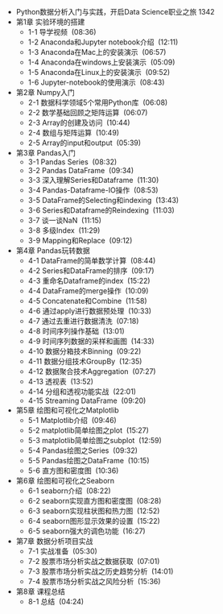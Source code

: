 - Python数据分析入门与实践，开启Data Science职业之旅 1342
- 第1章 实验环境的搭建
	- 1-1 导学视频  (08:36)
	- 1-2 Anaconda和Jupyter notebook介绍  (12:11)
	- 1-3 Anaconda在Mac上的安装演示  (06:57)
	- 1-4 Anaconda在windows上安装演示  (05:09)
	- 1-5 Anaconda在Linux上的安装演示  (09:52)
	- 1-6 Jupyter-notebook的使用演示  (08:43)
- 第2章 Numpy入门
	- 2-1 数据科学领域5个常用Python库  (06:08)
	- 2-2 数学基础回顾之矩阵运算  (06:07)
	- 2-3 Array的创建及访问  (10:44)
	- 2-4 数组与矩阵运算  (10:49)
	- 2-5 Array的input和output  (05:39)
- 第3章 Pandas入门
	- 3-1 Pandas Series  (08:32)
	- 3-2 Pandas DataFrame  (09:34)
	- 3-3 深入理解Series和Dataframe  (11:30)
	- 3-4 Pandas-Dataframe-IO操作  (08:53)
	- 3-5 DataFrame的Selecting和indexing  (13:43)
	- 3-6 Series和Dataframe的Reindexing  (11:03)
	- 3-7 谈一谈NaN  (11:15)
	- 3-8 多级Index  (11:29)
	- 3-9 Mapping和Replace  (09:12)
- 第4章 Pandas玩转数据
	- 4-1 DataFrame的简单数学计算  (08:44)
	- 4-2 Series和DataFrame的排序  (09:17)
	- 4-3 重命名Dataframe的index  (15:22)
	- 4-4 DataFrame的merge操作  (10:09)
	- 4-5 Concatenate和Combine  (11:58)
	- 4-6 通过apply进行数据预处理  (10:33)
	- 4-7 通过去重进行数据清洗  (07:18)
	- 4-8 时间序列操作基础  (13:01)
	- 4-9 时间序列数据的采样和画图  (14:33)
	- 4-10 数据分箱技术Binning  (09:22)
	- 4-11 数据分组技术GroupBy  (12:35)
	- 4-12 数据聚合技术Aggregation  (07:27)
	- 4-13 透视表  (13:52)
	- 4-14 分组和透视功能实战  (22:01)
	- 4-15 Streaming DataFrame  (09:20)
- 第5章 绘图和可视化之Matplotlib
	- 5-1 Matplotlib介绍  (09:46)
	- 5-2 matplotlib简单绘图之plot  (15:27)
	- 5-3 matplotlib简单绘图之subplot  (12:59)
	- 5-4 Pandas绘图之Series  (09:32)
	- 5-5 Pandas绘图之DataFrame  (10:15)
	- 5-6 直方图和密度图  (10:36)
- 第6章 绘图和可视化之Seaborn
	- 6-1 seaborn介绍  (08:22)
	- 6-2 seaborn实现直方图和密度图  (08:28)
	- 6-3 seaborn实现柱状图和热力图  (12:52)
	- 6-4 seaborn图形显示效果的设置  (15:22)
	- 6-5 seaborn强大的调色功能  (16:27)
- 第7章 数据分析项目实战
	- 7-1 实战准备  (05:30)
	- 7-2 股票市场分析实战之数据获取  (07:01)
	- 7-3 股票市场分析实战之历史趋势分析  (14:01)
	- 7-4 股票市场分析实战之风险分析  (15:36)
- 第8章 课程总结
	- 8-1 总结  (04:24)